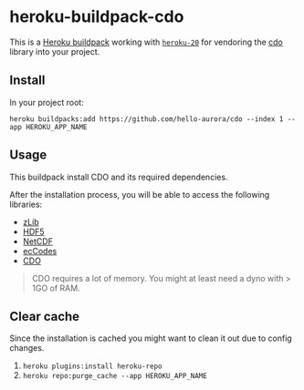 # heroku-buildpack-cdo

This is a [Heroku buildpack](http://devcenter.heroku.com/articles/buildpacks) working with [`heroku-20`](https://devcenter.heroku.com/articles/stack) for vendoring the [cdo](https://code.mpimet.mpg.de/projects/cdo) library into your project.

## Install

In your project root:

`heroku buildpacks:add https://github.com/hello-aurora/cdo --index 1 --app HEROKU_APP_NAME`

## Usage

This buildpack install CDO and its required dependencies.

After the installation process, you will be able to access the following libraries:

- [zLib](https://www.zlib.net/)
- [HDF5](https://portal.hdfgroup.org/display/HDF5/HDF5)
- [NetCDF](https://www.unidata.ucar.edu/software/netcdf/)
- [ecCodes](https://confluence.ecmwf.int/display/ECC)
- [CDO](https://code.mpimet.mpg.de/projects/cdo)

> CDO requires a lot of memory. You might at least need a dyno with > 1GO of RAM.

## Clear cache

Since the installation is cached you might want to clean it out due to config changes.

1. `heroku plugins:install heroku-repo`
2. `heroku repo:purge_cache --app HEROKU_APP_NAME`
